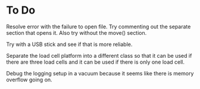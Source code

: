 # To Do

Resolve error with the failure to open file. Try commenting out the separate section that opens it. Also try without the move() section.

Try with a USB stick and see if that is more reliable.

Separate the load cell platform into a different class so that it can be used if there are three load cells and it can be used if there is only one load cell.

Debug the logging setup in a vacuum because it seems like there is memory overflow going on.